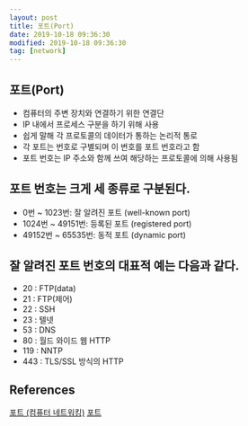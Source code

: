 ```yaml
---
layout: post
title: 포트(Port)
date: 2019-10-18 09:36:30
modified: 2019-10-18 09:36:30
tag: [network]
---
```


## 포트(Port)

* 컴퓨터의 주변 장치와 연결하기 위한 연결단
* IP 내에서 프로세스 구분을 하기 위해 사용
* 쉽게 말해 각 프로토콜의 데이터가 통하는 논리적 통로
* 각 포트는 번호로 구별되며 이 번호를 포트 번호라고 함
* 포트 번호는 IP 주소와 함께 쓰여 해당하는 프로토콜에 의해 사용됨

## 포트 번호는 크게 세 종류로 구분된다.

* 0번 ~ 1023번: 잘 알려진 포트 (well-known port)
* 1024번 ~ 49151번: 등록된 포트 (registered port)
* 49152번 ~ 65535번: 동적 포트 (dynamic port)

## 잘 알려진 포트 번호의 대표적 예는 다음과 같다.

* 20 : FTP(data)
* 21 : FTP(제어)
* 22 : SSH
* 23 : 텔넷
* 53 : DNS
* 80 : 월드 와이드 웹 HTTP
* 119 : NNTP
* 443 : TLS/SSL 방식의 HTTP

## References
[포트 (컴퓨터 네트워킹)](https://ko.wikipedia.org/wiki/포트_(컴퓨터_네트워킹))  
[포트](https://namu.wiki/w/포트)  
